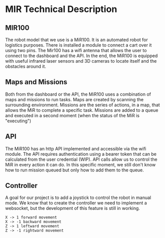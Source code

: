 # MIR Technical Description

## MIR100
The robot model that we use is a MiR100. It is an automated robot for logistics purposes.
There is installed a module to connect a cart over it using two pins.
The Mir100 has a wifi antenna that allows the user to connect to the dashboard and the API.
In the end, the MiR100 is equipped with useful infrared laser sensors and 3D cameras to locate itself
and the obstacles around it.

## Maps and Missions
Both from the dashboard or the API, the MiR100 uses a combination of maps and missions to run tasks.
Maps are created by scanning the surrounding environment.
Missions are the series of actions, in a map, that allows the MiR to complete a specific task.
Missions are added to a queue and executed in a second moment (when the status of the MiR is "executing")

## API 
The MiR100 has an http API implemented and accessible via the wifi module.
The API requires authentication using a bearer token that can be calculated from the user credential (WIP).
API calls allow us to control the MiR in every action it can do.
In this specific moment, we still don't know how to run mission queued but only how to add them to the queue.

## Controller
A goal for our project is to add a joystick to control the robot in manual mode.
We know that to create the controller we need to implement a websocket,
but the development of this feature is still in working.

    X -> 1 forward movement
    X -> -1 backward movement
    Z -> 1 leftward movement
    Z -> -1 rightward movement

